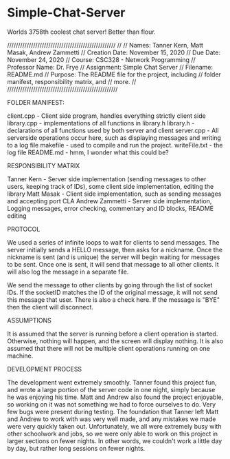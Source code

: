 # Simple-Chat-Server

Worlds 3758th coolest chat server!
Better than flour.

//////////////////////////////////////////////////
//
// Names: Tanner Kern, Matt Masak, Andrew Zammetti
// Creation Date: November 15, 2020
// Due Date: November 24, 2020
// Course: CSC328 - Network Programming
// Professor Name: Dr. Frye
// Assignment: Simple Chat Server
// Filename: README.md
// Purpose: The README file for the project, including
//          folder manifest, responsibility matrix, and 
//          more.
//  
///////////////////////////////////////////////////

FOLDER MANIFEST:

client.cpp - Client side program, handles everything strictly client side
library.cpp - implementations of all functions in library.h 
library.h - declarations of all functions used by both server and client
server.cpp - All serverside operations occur here, such as displaying messages and writing to a log file
makefile - used to compile and run the project.
writeFile.txt - the log file
README.md - hmm, I wonder what this could be? 


RESPONSIBILITY MATRIX

Tanner Kern - Server side implementation (sending messages to other users, keeping track of IDs),
some client side implementation, editing the library
Matt Masak - Client side implementation, such as sending messages and accepting port CLA
Andrew Zammetti - Server side implementation, Logging messages, error checking, commentary and ID blocks, README editing


PROTOCOL

We used a series of infinite loops to wait for clients to send messages. The server initially
sends a HELLO message, then asks for a nickname. Once the nickname is sent (and is unique) the server
will begin waiting for messages to be sent. Once one is sent, it will send that message
to all other clients. It will also log the message in a separate file. 

We send the message to other clients by going through the list of socket IDs. If the socketID matches
the ID of the original message, it will not send this message that user. There is also a check here. 
If the message is "BYE" then the client will disconnect. 


ASSUMPTIONS

It is assumed that the server is running before a client operation is started. Otherwise, nothing will happen,
and the screen will display nothing. It is also assumed that there will not be multiple
client operations running on one machine. 


DEVELOPMENT PROCESS

The development went extremely smoothly. Tanner found this project fun, and wrote a large
portion of the server code in one night, simply because he was enjoying his time. Matt and Andrew
also found the project enjoyable, so working on it was not something we had to force ourselves to do.
Very few bugs were present during testing. The foundation that Tanner left Matt and Andrew to work with
was very well made, and any mistakes we made were very quickly taken out. Unfortunately, we all 
were extremely busy with other schoolwork and jobs, so we were only able to work on this project
in larger sections on fewer nights. In other words, we couldn't work a little day by day, but rather 
long sessions on fewer nights. 

